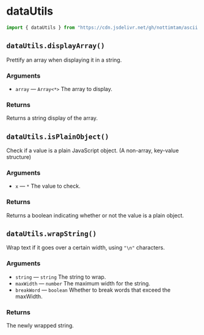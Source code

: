 # dataUtils

```js
import { dataUtils } from "https://cdn.jsdelivr.net/gh/nottimtam/ascii.js/dist/bundle.esm.js";
```

## `dataUtils.displayArray()`

Prettify an array when displaying it in a string.

### Arguments

-   `array` &mdash; `Array<*>` The array to display.

### Returns

Returns a string display of the array.

## `dataUtils.isPlainObject()`

Check if a value is a plain JavaScript object. (A non-array, key-value structure)

### Arguments

-   `x` &mdash; `*` The value to check.

### Returns

Returns a boolean indicating whether or not the value is a plain object.

## `dataUtils.wrapString()`

Wrap text if it goes over a certain width, using `"\n"` characters.

### Arguments

-   `string` &mdash; `string` The string to wrap.
-   `maxWidth` &mdash; `number` The maximum width for the string.
-   `breakWord` &mdash; `boolean` Whether to break words that exceed the maxWidth.

### Returns

The newly wrapped string.
